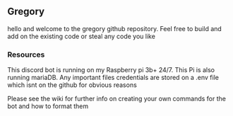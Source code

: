 Gregory
-------
hello and welcome to the gregory github repository. Feel free to build and add on the existing code or steal any code you like

### Resources 
This discord bot is running on my Raspberry pi 3b+ 24/7. This Pi is also running mariaDB. Any important files credentials are stored on a .env file which isnt on the github for obvious reasons

Please see the wiki for further info on creating your own commands for the bot and how to format them
